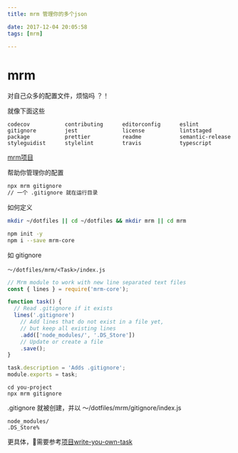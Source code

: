 ```yaml
---
title: mrm 管理你的多个json

date: 2017-12-04 20:05:58
tags: [mrm]

---
```


# mrm

对自己众多的配置文件，烦恼吗 ？！

就像下面这些

``
codecov          
contributing     
editorconfig     
eslint           
gitignore        
jest             
license          
lintstaged       
package          
prettier         
readme           
semantic-release 
styleguidist     
stylelint        
travis           
typescript       
``

[mrm项目](https://github.com/sapegin/mrm#writing-your-own-tasks)

帮助你管理你的配置

``` bash
npx mrm gitignore
// 一个 .gitignore 就在运行目录
```

如何定义

``` bash
mkdir ~/dotfiles || cd ~/dotfiles && mkdir mrm || cd mrm 

npm init -y
npm i --save mrm-core 
```

如 <Task> gitignore

``～/dotfiles/mrm/<Task>/index.js``

``` js
// Mrm module to work with new line separated text files
const { lines } = require('mrm-core');

function task() {
  // Read .gitignore if it exists
  lines('.gitignore')
    // Add lines that do not exist in a file yet,
    // but keep all existing lines
    .add(['node_modules/', '.DS_Store'])
    // Update or create a file
    .save();
}

task.description = 'Adds .gitignore';
module.exports = task;
```

```
cd you-project
npx mrm gitignore
```

.gitignore 就被创建，并以 ～/dotfiles/mrm/gitignore/index.js
```
node_modules/
.DS_Store%
```

更具体，需要参考[项目write-you-own-task](https://github.com/sapegin/mrm#writing-your-own-tasks)
